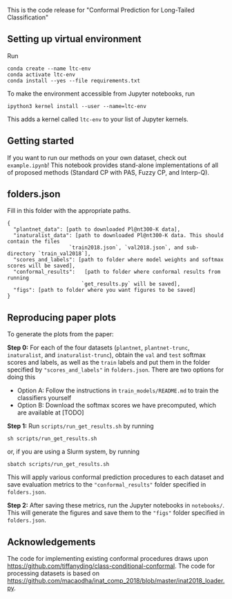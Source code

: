 This is the code release for "Conformal Prediction for Long-Tailed Classification"


## Setting up virtual environment

Run
```
conda create --name ltc-env
conda activate ltc-env
conda install --yes --file requirements.txt
```

To make the environment accessible from Jupyter notebooks, run

```
ipython3 kernel install --user --name=ltc-env
```
This adds a kernel called `ltc-env` to your list of Jupyter kernels. 

## Getting started

If you want to run our methods on your own dataset, check out `example.ipynb`! This notebook provides stand-alone implementations of all of proposed methods (Standard CP with PAS, Fuzzy CP, and Interp-Q). 

## folders.json

Fill in this folder with the appropriate paths.

```
{
  "plantnet_data": [path to downloaded Pl@nt300-K data],
  "inaturalist_data": [path to downloaded Pl@nt300-K data. This should contain the files
                    `train2018.json`, `val2018.json`, and sub-directory `train_val2018`],
  "scores_and_labels": [path to folder where model weights and softmax scores will be saved],
  "conformal_results":   [path to folder where conformal results from running
                        `get_results.py` will be saved], 
  "figs": [path to folder where you want figures to be saved]
}
```

## Reproducing paper plots

To generate the plots from the paper:

**Step 0:** For each of the four datasets (`plantnet`, `plantnet-trunc`, `inaturalist`, and `inaturalist-trunc`), obtain the `val` and `test` softmax scores and labels, as well as the `train` labels and put them in the folder specified by `"scores_and_labels"` in `folders.json`. There are two options for doing this
- Option A: Follow the instructions in `train_models/README.md` to train the classifiers yourself
- Option B: Download the softmax scores we have precomputed, which are available at [TODO]

**Step 1:** Run `scripts/run_get_results.sh` by running  

```
sh scripts/run_get_results.sh
```
or, if you are using a Slurm system, by running
```
sbatch scripts/run_get_results.sh
```

This will apply various conformal prediction procedures to each dataset and save evaluation metrics to the `"conformal_results"` folder specified in `folders.json`.

**Step 2:** After saving these metrics, run the Jupyter notebooks in `notebooks/`. This will generate the figures and save them to the `"figs"` folder specified in `folders.json`.

## Acknowledgements 

The code for implementing existing conformal procedures draws upon https://github.com/tiffanyding/class-conditional-conformal.
The code for processing datasets is based on https://github.com/macaodha/inat_comp_2018/blob/master/inat2018_loader.py.